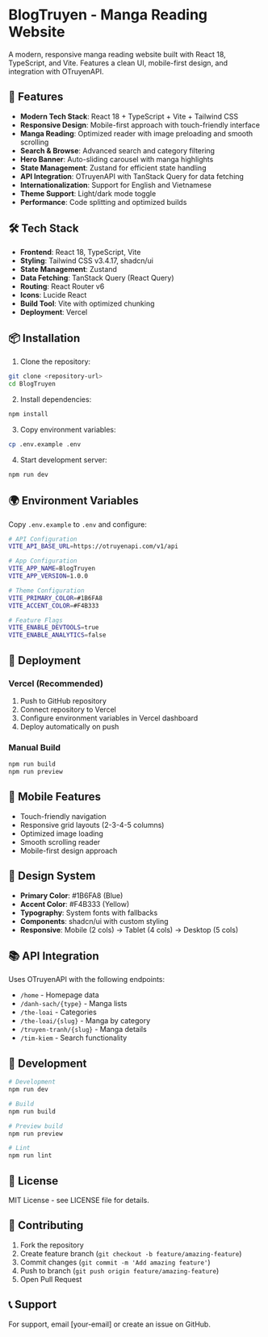 # BlogTruyen - Manga Reading Website

A modern, responsive manga reading website built with React 18, TypeScript, and Vite. Features a clean UI, mobile-first design, and integration with OTruyenAPI.

## 🚀 Features

- **Modern Tech Stack**: React 18 + TypeScript + Vite + Tailwind CSS
- **Responsive Design**: Mobile-first approach with touch-friendly interface
- **Manga Reading**: Optimized reader with image preloading and smooth scrolling
- **Search & Browse**: Advanced search and category filtering
- **Hero Banner**: Auto-sliding carousel with manga highlights
- **State Management**: Zustand for efficient state handling
- **API Integration**: OTruyenAPI with TanStack Query for data fetching
- **Internationalization**: Support for English and Vietnamese
- **Theme Support**: Light/dark mode toggle
- **Performance**: Code splitting and optimized builds

## 🛠️ Tech Stack

- **Frontend**: React 18, TypeScript, Vite
- **Styling**: Tailwind CSS v3.4.17, shadcn/ui
- **State Management**: Zustand
- **Data Fetching**: TanStack Query (React Query)
- **Routing**: React Router v6
- **Icons**: Lucide React
- **Build Tool**: Vite with optimized chunking
- **Deployment**: Vercel

## 📦 Installation

1. Clone the repository:
```bash
git clone <repository-url>
cd BlogTruyen
```

2. Install dependencies:
```bash
npm install
```

3. Copy environment variables:
```bash
cp .env.example .env
```

4. Start development server:
```bash
npm run dev
```

## 🌍 Environment Variables

Copy `.env.example` to `.env` and configure:

```bash
# API Configuration
VITE_API_BASE_URL=https://otruyenapi.com/v1/api

# App Configuration
VITE_APP_NAME=BlogTruyen
VITE_APP_VERSION=1.0.0

# Theme Configuration
VITE_PRIMARY_COLOR=#1B6FA8
VITE_ACCENT_COLOR=#F4B333

# Feature Flags
VITE_ENABLE_DEVTOOLS=true
VITE_ENABLE_ANALYTICS=false
```

## 🚀 Deployment

### Vercel (Recommended)

1. Push to GitHub repository
2. Connect repository to Vercel
3. Configure environment variables in Vercel dashboard
4. Deploy automatically on push

### Manual Build

```bash
npm run build
npm run preview
```

## 📱 Mobile Features

- Touch-friendly navigation
- Responsive grid layouts (2-3-4-5 columns)
- Optimized image loading
- Smooth scrolling reader
- Mobile-first design approach

## 🎨 Design System

- **Primary Color**: #1B6FA8 (Blue)
- **Accent Color**: #F4B333 (Yellow)
- **Typography**: System fonts with fallbacks
- **Components**: shadcn/ui with custom styling
- **Responsive**: Mobile (2 cols) → Tablet (4 cols) → Desktop (5 cols)

## 📚 API Integration

Uses OTruyenAPI with the following endpoints:
- `/home` - Homepage data
- `/danh-sach/{type}` - Manga lists
- `/the-loai` - Categories
- `/the-loai/{slug}` - Manga by category
- `/truyen-tranh/{slug}` - Manga details
- `/tim-kiem` - Search functionality

## 🔧 Development

```bash
# Development
npm run dev

# Build
npm run build

# Preview build
npm run preview

# Lint
npm run lint
```

## 📄 License

MIT License - see LICENSE file for details.

## 🤝 Contributing

1. Fork the repository
2. Create feature branch (`git checkout -b feature/amazing-feature`)
3. Commit changes (`git commit -m 'Add amazing feature'`)
4. Push to branch (`git push origin feature/amazing-feature`)
5. Open Pull Request

## 📞 Support

For support, email [your-email] or create an issue on GitHub.
